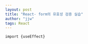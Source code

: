 ```yaml
---
layout: post
title: "React- form의 유효성 검증 실습"
author: "jjw"
tags: React
---
```


```
import {useEffect}
```
